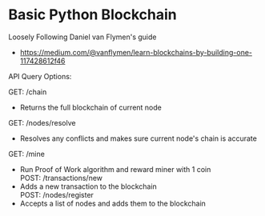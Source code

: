 # Basic Python Blockchain

Loosely Following Daniel van Flymen's guide 
- https://medium.com/@vanflymen/learn-blockchains-by-building-one-117428612f46

API Query Options:

GET: /chain  
- Returns the full blockchain of current node  

GET: /nodes/resolve  
- Resolves any conflicts and makes sure current node's chain is accurate  

GET: /mine  
- Run Proof of Work algorithm and reward miner with 1 coin  
POST: /transactions/new  
- Adds a new transaction to the blockchain  
POST: /nodes/register  
- Accepts a list of nodes and adds them to the blockchain  
